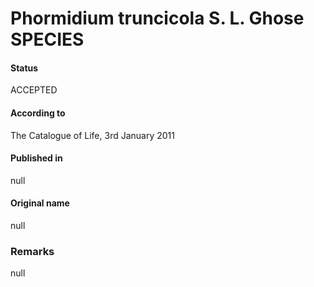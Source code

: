 Phormidium truncicola S. L. Ghose SPECIES
=======

#### Status
ACCEPTED

#### According to
The Catalogue of Life, 3rd January 2011

#### Published in
null

#### Original name
null

### Remarks
null